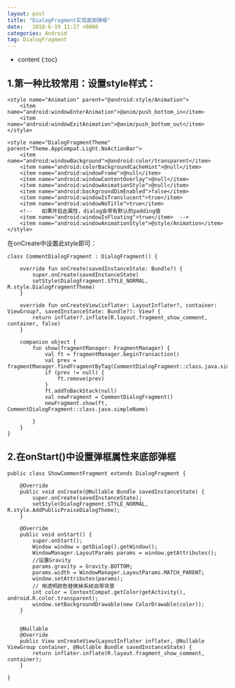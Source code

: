 ```yaml
---
layout: post
title: "DialogFragment实现底部弹框"
date:   2018-6-19 11:27 +0800
categories: Android
tag: DialogFragment
---
```


* content
{:toc}

1.第一种比较常用：设置style样式：
-----------

    <style name="Animation" parent="@android:style/Animation">
        <item name="android:windowEnterAnimation">@anim/push_bottom_in</item>
        <item name="android:windowExitAnimation">@anim/push_bottom_out</item>
    </style>

    <style name="DialogFragmentTheme" parent="Theme.AppCompat.Light.NoActionBar">
        <item name="android:windowBackground">@android:color/transparent</item>
        <item name="android:colorBackgroundCacheHint">@null</item>
        <item name="android:windowFrame">@null</item>
        <item name="android:windowContentOverlay">@null</item>
        <item name="android:windowAnimationStyle">@null</item>
        <item name="android:backgroundDimEnabled">false</item>
        <item name="android:windowIsTranslucent">true</item>
        <item name="android:windowNoTitle">true</item>
 		<!--   如果开启此属性，dialog会带有默认的padding值
        <item name="android:windowIsFloating">true</item>  -->
 		<item name="android:windowAnimationStyle">@style/Animation</item>
    </style>

在onCreate中设置此style即可：

    class CommentDialogFragment : DialogFragment() {

	    override fun onCreate(savedInstanceState: Bundle?) {
	        super.onCreate(savedInstanceState)
	        setStyle(DialogFragment.STYLE_NORMAL, R.style.DialogFragmentTheme)
	    }
	
	    override fun onCreateView(inflater: LayoutInflater?, container: ViewGroup?, savedInstanceState: Bundle?): View? {
	        return inflater?.inflate(R.layout.fragment_show_comment, container, false)
	    }
	
	    companion object {
	        fun show(fragmentManager: FragmentManager) {
	            val ft = fragmentManager.beginTransaction()
	            val prev = fragmentManager.findFragmentByTag(CommentDialogFragment::class.java.simpleName)
	            if (prev != null) {
	                ft.remove(prev)
	            }
	            ft.addToBackStack(null)
	            val newFragment = CommentDialogFragment()
	            newFragment.show(ft, CommentDialogFragment::class.java.simpleName)
	
	        }
	    }
	}


2.在onStart()中设置弹框属性来底部弹框
-----------------------
    
	public class ShowCommentFragment extends DialogFragment {

	    @Override
	    public void onCreate(@Nullable Bundle savedInstanceState) {
	        super.onCreate(savedInstanceState);
	        setStyle(DialogFragment.STYLE_NORMAL, R.style.AddPublicPraiseDialogTheme);
	    }
	
	    @Override
	    public void onStart() {
	        super.onStart();
	        Window window = getDialog().getWindow();
	        WindowManager.LayoutParams params = window.getAttributes();
	        //设置Gravity
	        params.gravity = Gravity.BOTTOM;
	        params.width = WindowManager.LayoutParams.MATCH_PARENT;
	        window.setAttributes(params);
	        // 用透明颜色替换掉系统自带背景
	        int color = ContextCompat.getColor(getActivity(), android.R.color.transparent);
	        window.setBackgroundDrawable(new ColorDrawable(color));
	    }
	
	
	    @Nullable
	    @Override
	    public View onCreateView(LayoutInflater inflater, @Nullable ViewGroup container, @Nullable Bundle savedInstanceState) {
	        return inflater.inflate(R.layout.fragment_show_comment, container);
	    }

	}

